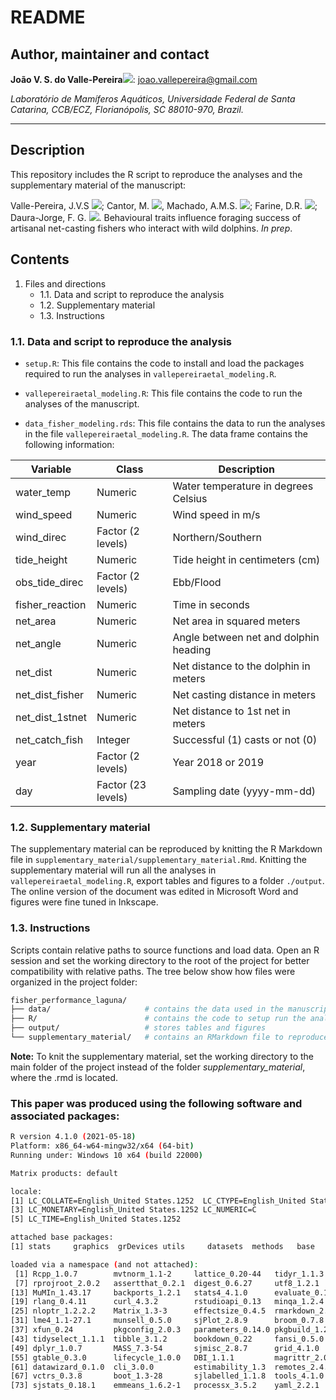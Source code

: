 # README #

## Author, maintainer and contact

**João V. S. do Valle-Pereira**[![](https://orcid.org/sites/default/files/images/orcid_16x16.png)](http://orcid.org/0000-0002-1880-9495): joao.vallepereira@gmail.com       

*Laboratório de Mamíferos Aquáticos, Universidade Federal de Santa Catarina, CCB/ECZ, Florianópolis, SC 88010-970, Brazil.*       


--------------------------------------
## Description

This repository includes the R script to reproduce the analyses and the supplementary material of the manuscript:     

Valle-Pereira, J.V.S [![](https://orcid.org/sites/default/files/images/orcid_16x16.png)](http://orcid.org/0000-0002-1880-9495); Cantor, M. [![](https://orcid.org/sites/default/files/images/orcid_16x16.png)](http://orcid.org/0000-0002-0019-5106), Machado, A.M.S. [![](https://orcid.org/sites/default/files/images/orcid_16x16.png)](http://orcid.org/0000-0001-6252-6890); Farine, D.R. [![](https://orcid.org/sites/default/files/images/orcid_16x16.png)](http://orcid.org/0000-0003-2208-7613); Daura-Jorge, F. G.  [![](https://orcid.org/sites/default/files/images/orcid_16x16.png)](http://orcid.org/0000-0003-2923-1446). Behavioural traits influence foraging success of artisanal net-casting fishers who interact with wild dolphins. *In prep*.


## Contents

1. Files and directions
    * 1.1. Data and script to reproduce the analysis
    * 1.2. Supplementary material
    * 1.3. Instructions

### 1.1. Data and script to reproduce the analysis

- `setup.R`: This file contains the code to install and load the packages required to run the analyses in `vallepereiraetal_modeling.R`.

- `vallepereiraetal_modeling.R`: This file contains the code to run the analyses of the manuscript.

- `data_fisher_modeling.rds`: This file contains the data to run the analyses in the file `vallepereiraetal_modeling.R`. The data frame contains the following information: 

| Variable        | Class              | Description                          |
|-----------------|--------------------|--------------------------------------|
| water_temp      | Numeric            | Water temperature in degrees Celsius |
| wind_speed      | Numeric            | Wind speed in m/s                    |
| wind_direc      | Factor (2 levels)  | Northern/Southern                    |
| tide_height     | Numeric            | Tide height in centimeters (cm)      |
| obs_tide_direc  | Factor (2 levels)  | Ebb/Flood                            |
| fisher_reaction | Numeric            | Time in seconds                      |
| net_area        | Numeric            | Net area in squared meters           |
| net_angle       | Numeric            | Angle between net and dolphin heading|
| net_dist        | Numeric            | Net distance to the dolphin in meters|
| net_dist_fisher | Numeric            | Net casting distance in meters       |
| net_dist_1stnet | Numeric            | Net distance to 1st net in meters    |
| net_catch_fish  | Integer            | Successful (1) casts or not (0)      |
| year            | Factor (2 levels)  | Year 2018 or 2019                    |
| day             | Factor (23 levels) | Sampling date (yyyy-mm-dd)           |

### 1.2. Supplementary material

The supplementary material can be reproduced by knitting the R Markdown file in `supplementary_material/supplementary_material.Rmd`. Knitting the supplementary material will run all the analyses in `vallepereiraetal_modeling.R`, export tables and figures to a folder `./output`. The online version of the document was edited in Microsoft Word and figures were fine tuned in Inkscape. 

### 1.3. Instructions

Scripts contain relative paths to source functions and load data. Open an R session and set the working directory to the root of the project for better compatibility with relative paths. The tree below show how files were organized in the project folder:

```bash
fisher_performance_laguna/
├── data/                     # contains the data used in the manuscript
├── R/                        # contains the code to setup run the analyses
├── output/                   # stores tables and figures
└── supplementary_material/   # contains an RMarkdown file to reproduce the supplementary material
```

**Note:** To knit the supplementary material, set the working directory to the main folder of the project instead of the folder *supplementary_material*, where the .rmd is located. 

### This paper was produced using the following software and associated packages:

```bash
R version 4.1.0 (2021-05-18)
Platform: x86_64-w64-mingw32/x64 (64-bit)
Running under: Windows 10 x64 (build 22000)

Matrix products: default

locale:
[1] LC_COLLATE=English_United States.1252  LC_CTYPE=English_United States.1252   
[3] LC_MONETARY=English_United States.1252 LC_NUMERIC=C                          
[5] LC_TIME=English_United States.1252    

attached base packages:
[1] stats     graphics  grDevices utils     datasets  methods   base     

loaded via a namespace (and not attached):
 [1] Rcpp_1.0.7        mvtnorm_1.1-2     lattice_0.20-44   tidyr_1.1.3       prettyunits_1.1.1 ps_1.6.0         
 [7] rprojroot_2.0.2   assertthat_0.2.1  digest_0.6.27     utf8_1.2.1        R6_2.5.0          partR2_0.9.1     
[13] MuMIn_1.43.17     backports_1.2.1   stats4_4.1.0      evaluate_0.14     ggplot2_3.3.5     pillar_1.6.1     
[19] rlang_0.4.11      curl_4.3.2        rstudioapi_0.13   minqa_1.2.4       performance_0.7.2 callr_3.7.0      
[25] nloptr_1.2.2.2    Matrix_1.3-3      effectsize_0.4.5  rmarkdown_2.9     ggeffects_1.1.0   splines_4.1.0    
[31] lme4_1.1-27.1     munsell_0.5.0     sjPlot_2.8.9      broom_0.7.8       compiler_4.1.0    modelr_0.1.8     
[37] xfun_0.24         pkgconfig_2.0.3   parameters_0.14.0 pkgbuild_1.2.0    htmltools_0.5.1.1 insight_0.14.2   
[43] tidyselect_1.1.1  tibble_3.1.2      bookdown_0.22     fansi_0.5.0       withr_2.4.2       crayon_1.4.1     
[49] dplyr_1.0.7       MASS_7.3-54       sjmisc_2.8.7      grid_4.1.0        nlme_3.1-152      xtable_1.8-4     
[55] gtable_0.3.0      lifecycle_1.0.0   DBI_1.1.1         magrittr_2.0.1    bayestestR_0.10.0 scales_1.1.1     
[61] datawizard_0.1.0  cli_3.0.0         estimability_1.3  remotes_2.4.0     ellipsis_0.3.2    generics_0.1.0   
[67] vctrs_0.3.8       boot_1.3-28       sjlabelled_1.1.8  tools_4.1.0       glue_1.4.2        purrr_0.3.4      
[73] sjstats_0.18.1    emmeans_1.6.2-1   processx_3.5.2    yaml_2.2.1        colorspace_2.0-2  knitr_1.33       

```

